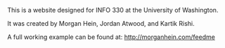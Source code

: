 This is a website designed for INFO 330 at the University of Washington.

It was created by Morgan Hein, Jordan Atwood, and Kartik Rishi.

A full working example can be found at: http://morganhein.com/feedme
